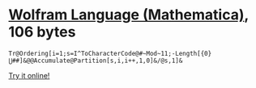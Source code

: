 # [Wolfram Language (Mathematica)], 106 bytes

    Tr@Ordering[i=1;s=I^ToCharacterCode@#~Mod~11;-Length[{0}⋃##]&@@Accumulate@Partition[s,i,i++,1,0]&/@s,1]&

[Try it online!][TIO-kwbh4ge4]

[Wolfram Language (Mathematica)]: https://www.wolfram.com/wolframscript/
[TIO-kwbh4ge4]: https://tio.run/##NY0xCoMwAEWvEgxkMaKZ1ZDiVGipg1tIIGjUQFWI0UV06dhb9iJWC/1veW/6nXKt7pQzpdprkO6FZQ9baWv6hpuUxGN6lcWQtcqq0mmbDZVmcLsP1UZIHNx037iWL9H6eb8gFIixS1lO3fRUTrNcWWecGXo@YoON72OCI4FCNmIi0J4fJ45DEFBQcygEQCBkYPHoOQ8DT85/zpqppHMik58fkUiZzNRb9y8 "Wolfram Language (Mathematica) – Try It Online"